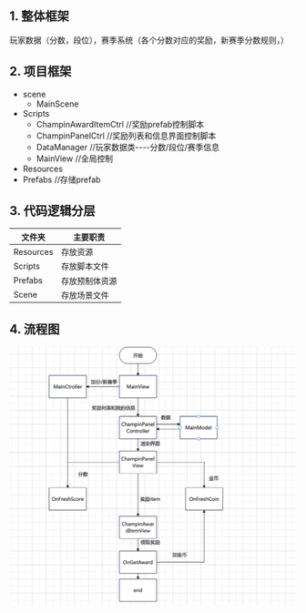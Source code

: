 ## 1. 整体框架

​		玩家数据（分数，段位），赛季系统（各个分数对应的奖励，新赛季分数规则，）

## 2. 项目框架

* scene
  * MainScene
* Scripts
  * ChampinAwardItemCtrl    //奖励prefab控制脚本
  * ChampinPanelCtrl             //奖励列表和信息界面控制脚本
  * DataManager                     //玩家数据类----分数/段位/赛季信息
  * MainView                            //全局控制
* Resources
* Prefabs                            //存储prefab

 ## 3. 代码逻辑分层

| 文件夹     | 主要职责                 |
| ---------- | ------------------------ |
| Resources  | 存放资源                 |
| Scripts    | 存放脚本文件             |
| Prefabs    | 存放预制体资源           |
| Scene      | 存放场景文件             |

## 4. 流程图
![](https://github.com/89trillion-wangjian/ChampinRoad/blob/master/seq.png)
